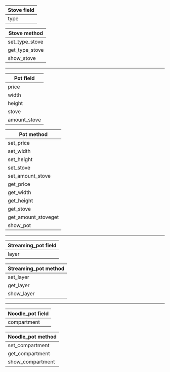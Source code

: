 | Stove field |
| ----------- |
| type        |

| Stove method   |
| -------------- |
| set_type_stove |
| get_type_stove |
| show_stove     |
****
| Pot field    |
| ------------ |
| price        |
| width        |
| height       |
| stove        |
| amount_stove |

| Pot method          |
| ------------------- |
| set_price           |
| set_width           |
| set_height          |
| set_stove           |
| set_amount_stove    |
| get_price           |
| get_width           |
| get_height          |
| get_stove           |
| get_amount_stoveget |
| show_pot            |
****

| Streaming_pot field |
| ------------------- |
| layer               |

| Streaming_pot method |
| -------------------- |
| set_layer            |
| get_layer            |
| show_layer           |
****

| Noodle_pot field |
| ---------------- |
| compartment      |

| Noodle_pot method |
| ----------------- |
| set_compartment   |
| get_compartment   |
| show_compartment  |

